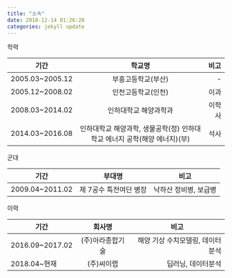 ```yaml
---
title: "소속"
date: 2018-12-14 01:26:28
categories: jekyll update
---
```


학력

| <center>기간</center> |<center>학교명</center> | <center>비고</center>  |
|:--------|:--------:|--------:|
| 2005.03~2005.12 | 부흥고등학교(부산) | - |
| 2005.12~2008.02 | 인천고등학교(인천) | 이과 |
| 2008.03~2014.02 | 인하대학교 해양과학과 | 이학사 |
| 2014.03~2016.08 | 인하대학교 해양과학, 생물공학(정)  인하대학교 에너지 공학(해양 에너지)(부)| 석사 |

군대

| <center>기간</center> |<center>부대명</center> | <center>비고</center>  |
|:--------|:--------:|--------:|
| 2009.04~2011.02 | 제 7공수 특전여단 병장 | 낙하산 정비병, 보급병 |

이력

| <center>기간</center> |<center>회사명</center> | <center>비고</center>  |
|:--------|:--------:|--------:|
| 2016.09~2017.02 | (주)아라종합기술 | 해양 기상 수치모델링, 데이터분석 |
| 2018.04~현재 | (주)씨이랩 | 딥러닝, 데이터분석 |
